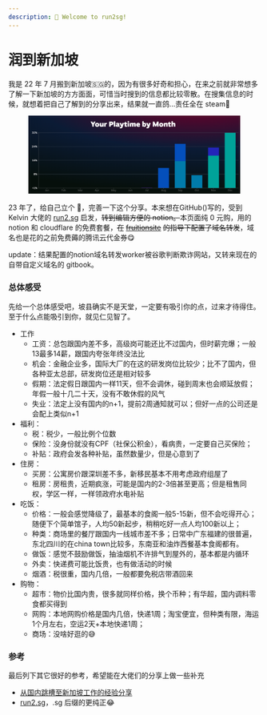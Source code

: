 ```yaml
---
description: 👋 Welcome to run2sg!
---
```


# 润到新加坡

我是 22 年 7 月搬到新加坡🇸🇬的，因为有很多好奇和担心，在来之前就非常想多了解一下新加坡的方方面面，可惜当时搜到的信息都比较零散。在搜集信息的时候，就想着把自己了解到的分享出来，结果就一直鸽…责任全在 steam🤣

<figure><img src=".gitbook/assets/Untitled.png" alt=""><figcaption></figcaption></figure>

23 年了，给自己立个 🚩，完善一下这个分享。本来想在GitHub()写的，受到 Kelvin 大佬的 [run2.sg](http://run2.sg/) 启发，~~转到编辑方便的 notion。~~本页面纯 0 元购，用的 notion 和 cloudflare 的免费套餐，~~在~~ [~~fruitionsite~~](https://fruitionsite.com/) ~~的指导下配置了域名转发~~，域名也是花的之前免费薅的腾讯云代金券😋&#x20;

update：结果配置的notion域名转发worker被谷歌判断欺诈网站，又转来现在的自带自定义域名的 gitbook。

### 总体感受

先给一个总体感受吧，坡县确实不是天堂，一定要有吸引你的点，过来才待得住。至于什么点能吸引到你，就见仁见智了。

* 工作
  * 工资：总包跟国内差不多，高级岗可能还比不过国内，但时薪完爆；一般13最多14薪，跟国内夸张年终没法比
  * 机会：金融企业多，国际大厂的在这的研发岗位比较少；比不了国内，但各种亚太总部，研发岗位还是相对较多
  * 假期：法定假日跟国内一样11天，但不会调休，碰到周末也会顺延放假；年假一般十几二十天，没有不敢休假的风气
  * 失业：法定上没有国内的n+1，提前2周通知就可以；但好一点的公司还是会配上类似n+1
* 福利：
  * 税：税少，一般比例个位数
  * 保险：没身份就没有CPF（社保公积金），看病贵，一定要自己买保险；
  * 补贴：政府会发各种补贴，虽然数量少，但是心意到了
* 住房：
  * 买房：公寓房价跟深圳差不多，新移民基本不用考虑政府组屋了
  * 租房：房租贵，近期疯涨，可能是国内的2-3倍甚至更高；但是租售同权，学区一样，一样领政府水电补贴
* 吃饭：
  * 价格：一般会感觉降级了，最基本的食阁一般5-15新，但不会吃得开心；随便下个简单馆子，人均50新起步，稍稍吃好一点人均100新以上；
  * 种类：商场里的餐厅跟国内一线城市差不多；日常中广东福建的很普遍，东北四川的在china town比较多，东南亚和油炸西餐基本食阁都有。
  * 做饭：感觉不鼓励做饭，抽油烟机不许排气到屋外的，基本都是内循环
  * 外卖：快递费可能比饭贵，也有做活动的时候
  * 烟酒：税很重，国内几倍，一般都要免税店带酒回来
* 购物：
  * 超市：物价比国内贵，很多就同样价格，换个币种；有华超，国内调料零食都买得到
  * 网购：本地网购价格是国内几倍，快递1周；淘宝便宜，但种类有限，海运1个月左右，空运2天+本地快递1周；
  * 商场：没啥好逛的😅

### 参考

最后列下其它很好的参考，希望能在大佬们的分享上做一些补充

* [从国内跳槽至新加坡工作的经验分享](https://wsgzao.github.io/post/singapore/)
* [run2.sg](http://run2.sg/)，.sg 后缀的更纯正😂
